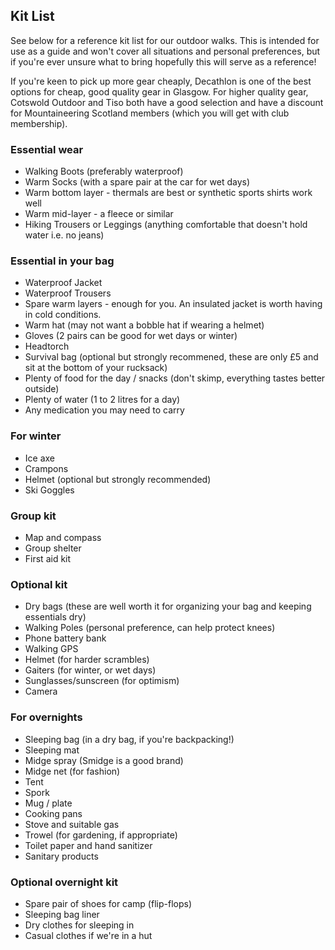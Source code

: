 ## Kit List

See below for a reference kit list for our outdoor walks. This is intended for use as a guide and won't cover all
situations and personal preferences, but if you're ever unsure what to bring hopefully this will serve as a reference!

If you're keen to pick up more gear cheaply, Decathlon is one of the best options for cheap, good quality gear in Glasgow. For higher quality gear, Cotswold Outdoor and Tiso both have a good selection and have a discount for Mountaineering Scotland members (which you will get with club membership).

### Essential wear

- Walking Boots (preferably waterproof)
- Warm Socks (with a spare pair at the car for wet days)
- Warm bottom layer - thermals are best or synthetic sports shirts work well
- Warm mid-layer - a fleece or similar
- Hiking Trousers or Leggings (anything comfortable that doesn't hold water i.e. no jeans)

### Essential in your bag

- Waterproof Jacket
- Waterproof Trousers
- Spare warm layers - enough for you. An insulated jacket is worth having in cold conditions.
- Warm hat (may not want a bobble hat if wearing a helmet)
- Gloves (2 pairs can be good for wet days or winter)
- Headtorch
- Survival bag (optional but strongly recommened, these are only £5 and sit at the bottom of your rucksack)
- Plenty of food for the day / snacks (don't skimp, everything tastes better outside)
- Plenty of water (1 to 2 litres for a day)
- Any medication you may need to carry

### For winter
- Ice axe
- Crampons
- Helmet (optional but strongly recommended)
- Ski Goggles

### Group kit
- Map and compass
- Group shelter
- First aid kit

### Optional kit
- Dry bags (these are well worth it for organizing your bag and keeping essentials dry)
- Walking Poles (personal preference, can help protect knees)
- Phone battery bank
- Walking GPS
- Helmet (for harder scrambles)
- Gaiters (for winter, or wet days)
- Sunglasses/sunscreen (for optimism)
- Camera

### For overnights
- Sleeping bag (in a dry bag, if you're backpacking!)
- Sleeping mat
- Midge spray (Smidge is a good brand)
- Midge net (for fashion)
- Tent
- Spork
- Mug / plate
- Cooking pans
- Stove and suitable gas
- Trowel (for gardening, if appropriate)
- Toilet paper and hand sanitizer
- Sanitary products

### Optional overnight kit
- Spare pair of shoes for camp (flip-flops)
- Sleeping bag liner
- Dry clothes for sleeping in
- Casual clothes if we're in a hut